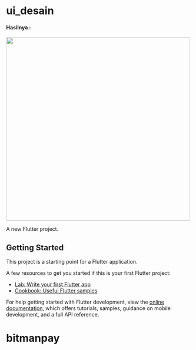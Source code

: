 # ui_desain

<h4>Hasilnya : </h4>

<a href="#" target="_blank"><img src="https://i.paste.pics/7238096e38ba07e8c1d0157fa0ccfedf.png" width="500"></a>

A new Flutter project.

## Getting Started

This project is a starting point for a Flutter application.

A few resources to get you started if this is your first Flutter project:

- [Lab: Write your first Flutter app](https://docs.flutter.dev/get-started/codelab)
- [Cookbook: Useful Flutter samples](https://docs.flutter.dev/cookbook)

For help getting started with Flutter development, view the
[online documentation](https://docs.flutter.dev/), which offers tutorials,
samples, guidance on mobile development, and a full API reference.
# bitmanpay
